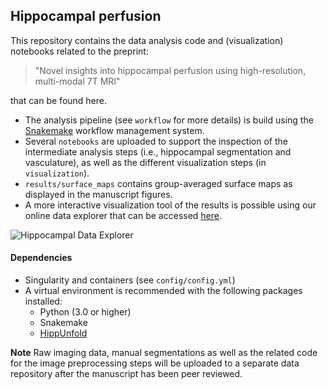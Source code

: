 ## Hippocampal perfusion

This repository contains the data analysis code and (visualization) notebooks related to the preprint:

> "Novel insights into hippocampal perfusion using high-resolution, multi-modal 7T MRI"

that can be found here.

- The analysis pipeline (see `workflow` for more details) is build using the [Snakemake](https://snakemake.readthedocs.io/en/stable/) workflow management system.
- Several `notebooks` are uploaded to support the inspection of the intermediate analysis steps (i.e., hippocampal segmentation and vasculature), as well as the different visualization steps (in `visualization`).
- `results/surface_maps` contains group-averaged surface maps as displayed in the manuscript figures. 
- A more interactive visualization tool of the results is possible using our online data explorer that can be accessed [here](https://tinyurl.com/3z8czuy9/).

![Hippocampal Data Explorer](HippocampalDataExplorer.jpg?raw=true "Hippocampal Data Explorer")

#### Dependencies
- Singularity and containers (see `config/config.yml`)
- A virtual environment is recommended with the following packages installed:
    - Python (3.0 or higher)
    - Snakemake 
    - [HippUnfold](https://hippunfold.readthedocs.io/)

**Note**
Raw imaging data, manual segmentations as well as the related code for the image preprocessing steps will be uploaded to a separate data repository after the manuscript has been peer reviewed.
